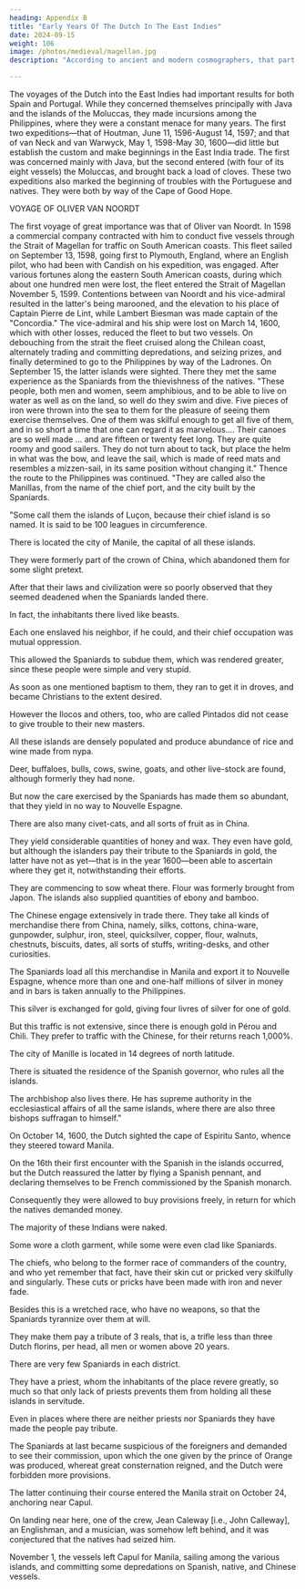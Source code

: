```yaml
---
heading: Appendix B
title: "Early Years Of The Dutch In The East Indies"
date: 2024-09-15
weight: 106
image: /photos/medieval/magellan.jpg
description: "According to ancient and modern cosmographers, that part of the world called Asia has adjacent to it a multitude of greater and lesser islands"

---
```



The voyages of the Dutch into the East Indies had important results for both Spain and Portugal. While they concerned themselves principally with Java and the islands of the Moluccas, they made incursions among the Philippines, where they were a constant menace for many years. The first two expeditions—that of Houtman, June 11, 1596-August 14, 1597; and that of van Neck and van Warwyck, May 1, 1598-May 30, 1600—did little but establish the custom and make beginnings in the East India trade. The first was concerned mainly with Java, but the second entered (with four of its eight vessels) the Moluccas, and brought back a load of cloves. These two expeditions also marked the beginning of troubles with the Portuguese and natives. They were both by way of the Cape of Good Hope.


VOYAGE OF OLIVER VAN NOORDT

The first voyage of great importance was that of Oliver van Noordt. In 1598 a commercial company contracted with him to conduct five vessels through the Strait of Magellan for traffic on South American coasts. This fleet sailed on September 13, 1598, going first to Plymouth, England, where an English pilot, who had been with Candish on his expedition, was engaged. After various fortunes along the eastern South American coasts, during which about one hundred men were lost, the fleet entered the Strait of Magellan November 5, 1599. Contentions between van Noordt and his vice-admiral resulted in the latter's being marooned, and the elevation to his place of Captain Pierre de Lint, while Lambert Biesman was made captain of the "Concordia." The vice-admiral and his ship were lost on March 14, 1600, which with other losses, reduced the fleet to but two vessels. On debouching from the strait the fleet cruised along the Chilean coast, alternately trading and committing depredations, and seizing prizes, and finally determined to go to the Philippines by way of the Ladrones. On September 15, the latter islands were sighted. There they met the same experience as the Spaniards from the thievishness of the natives. "These people, both men and women, seem amphibious, and to be able to live on water as well as on the land, so well do they swim and dive. Five pieces of iron were thrown into the sea to them for the pleasure of seeing them exercise themselves. One of them was skilful enough to get all five of them, and in so short a time that one can regard it as marvelous…. Their canoes are so well made … and are fifteen or twenty feet long. They are quite roomy and good sailers. They do not turn about to tack, but place the helm in what was the bow, and leave the sail, which is made of reed mats and resembles a mizzen-sail, in its same position without changing it." Thence the route to the Philippines was continued. "They are called also the Manillas, from the name of the chief port, and the city built by the Spaniards.


"Some call them the islands of Luçon, because their chief island is so named. It is said to be 100 leagues in circumference. 

There is located the city of Manile, the capital of all these islands.

They were formerly part of the crown of China, which abandoned them for some slight pretext.

After that their laws and civilization were so poorly observed that they seemed deadened when the Spaniards landed there.

In fact, the inhabitants there lived like beasts.

Each one enslaved his neighbor, if he could, and their chief occupation was mutual oppression.

This allowed the Spaniards to subdue them, which was rendered greater, since these people were simple and very stupid. 

As soon as one mentioned baptism to them, they ran to get it in droves, and became Christians to the extent desired.

However the Ilocos and others, too, who are called Pintados did not cease to give trouble to their new masters.

All these islands are densely populated and produce abundance of rice and wine made from nypa.

Deer, buffaloes, bulls, cows, swine, goats, and other live-stock are found, although formerly they had none. 

But now the care exercised by the Spaniards has made them so abundant, that they yield in no way to Nouvelle Espagne.

There are also many civet-cats, and all sorts of fruit as in China. 

They yield considerable quantities of honey and wax. They even have gold, but although the islanders pay their tribute to the Spaniards in gold, the latter have not as yet—that is in the year 1600—been able to ascertain where they get it, notwithstanding their efforts.

They are commencing to sow wheat there. Flour was formerly brought from Japon. The islands also supplied quantities of ebony and bamboo.

The Chinese engage extensively in trade there. They take all kinds of merchandise there from China, namely, silks, cottons, china-ware, gunpowder, sulphur, iron, steel, quicksilver, copper, flour, walnuts, chestnuts, biscuits, dates, all sorts of stuffs, writing-desks, and other curiosities.

The Spaniards load all this merchandise in Manila and export it to Nouvelle Espagne, whence more than one and one-half millions of silver in money and in bars is taken annually to the Philippines. 

This silver is exchanged for gold, giving four livres of silver for one of gold.

But this traffic is not extensive, since there is enough gold in Pérou and Chili. They prefer to traffic with the Chinese, for their returns reach 1,000%.

The city of Manille is located in 14 degrees of north latitude. 

There is situated the residence of the Spanish governor, who rules all the islands.

The archbishop also lives there. He has supreme authority in the ecclesiastical affairs of all the same islands, where there are also three bishops suffragan to himself."

On October 14, 1600, the Dutch sighted the cape of Espiritu Santo, whence they steered toward Manila.

On the 16th their first encounter with the Spanish in the islands occurred, but the Dutch reassured the latter by flying a Spanish pennant, and declaring themselves to be French commissioned by the Spanish monarch.

Consequently they were allowed to buy provisions freely, in return for which the natives demanded money.

The majority of these Indians were naked.

Some wore a cloth garment, while some were even clad like Spaniards.

The chiefs, who belong to the former race of commanders of the country, and who yet remember that fact, have their skin cut or pricked very skilfully and singularly. These cuts or pricks have been made with iron and never fade.

Besides this is a wretched race, who have no weapons, so that the Spaniards tyrannize over them at will. 

They make them pay a tribute of 3 reals, that is, a trifle less than three Dutch florins, per head, all men or women above 20 years.

There are very few Spaniards in each district.

They have a priest, whom the inhabitants of the place revere greatly, so much so that only lack of priests prevents them from holding all these islands in servitude.

Even in places where there are neither priests nor Spaniards they have made the people pay tribute.

The Spaniards at last became suspicious of the foreigners and demanded to see their commission, upon which the one given by the prince of Orange was produced, whereat great consternation reigned, and the Dutch were forbidden more provisions.

The latter continuing their course entered the Manila strait on October 24, anchoring near Capul. 

On landing near here, one of the crew, Jean Caleway [i.e., John Calleway], an Englishman, and a musician, was somehow left behind, and it was conjectured that the natives had seized him. 

November 1, the vessels left Capul for Manila, sailing among the various islands, and committing some depredations on Spanish, native, and Chinese vessels. 

